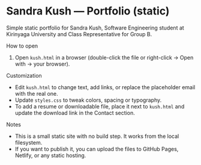 # Sandra Kush — Portfolio (static)

Simple static portfolio for Sandra Kush, Software Engineering student at Kirinyaga University and Class Representative for Group B.

How to open

1. Open `kush.html` in a browser (double-click the file or right-click → Open with → your browser).

Customization

- Edit `kush.html` to change text, add links, or replace the placeholder email with the real one.
- Update `styles.css` to tweak colors, spacing or typography.
- To add a resume or downloadable file, place it next to `kush.html` and update the download link in the Contact section.

Notes

- This is a small static site with no build step. It works from the local filesystem.
- If you want to publish it, you can upload the files to GitHub Pages, Netlify, or any static hosting.
